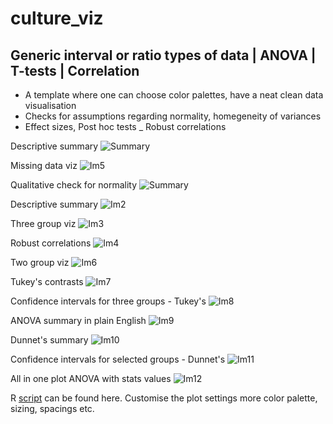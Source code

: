 # culture_viz

## Generic interval or ratio types of data | ANOVA | T-tests  | Correlation

- A template where one can choose color palettes, have a neat clean data visualisation
- Checks for assumptions regarding normality, homegeneity of variances
- Effect sizes, Post hoc tests
_ Robust correlations

Descriptive summary 
![Summary](https://github.com/rahulvenugopal/culture_viz/blob/main/images/describe_summary.png)

Missing data viz
![Im5](https://github.com/rahulvenugopal/culture_viz/blob/main/images/MissingOnes.jpeg)

Qualitative check for normality 
![Summary]()

Descriptive summary 
![Im2](https://github.com/rahulvenugopal/culture_viz/blob/main/images/ggqq.jpeg)

Three group viz
![Im3](https://github.com/rahulvenugopal/culture_viz/blob/main/images/Three%20Penguins.jpeg)


Robust correlations
![Im4](https://github.com/rahulvenugopal/culture_viz/blob/main/images/correlation_plot_new.jpeg)


Two group viz
![Im6](https://github.com/rahulvenugopal/culture_viz/blob/main/images/Two%20groups.jpeg)


Tukey's contrasts
![Im7](https://github.com/rahulvenugopal/culture_viz/blob/main/images/Posthoc_Tukey_summary.png)


Confidence intervals for three groups - Tukey's
![Im8](https://github.com/rahulvenugopal/culture_viz/blob/main/images/CI_PostHoc.png)


ANOVA summary in plain English
![Im9](https://github.com/rahulvenugopal/culture_viz/blob/main/images/ANOVA_summary.png)


Dunnet's summary
![Im10](https://github.com/rahulvenugopal/culture_viz/blob/main/images/Dunnet_contrasts.png)


Confidence intervals for selected groups - Dunnet's
![Im11](https://github.com/rahulvenugopal/culture_viz/blob/main/images/CI_PostHoc_Dunnet.png)


All in one plot ANOVA with stats values
![Im12](https://github.com/rahulvenugopal/culture_viz/blob/main/images/All_Summary_stats_anova.png)


R [script](https://github.com/rahulvenugopal/culture_viz/blob/main/template_anova_t_cor_viz.R) can be found here. Customise the plot settings more color palette, sizing, spacings etc.

